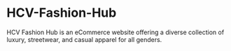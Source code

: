 # HCV-Fashion-Hub
HCV Fashion Hub is an eCommerce website offering a diverse collection of luxury, streetwear, and casual apparel for all genders.
